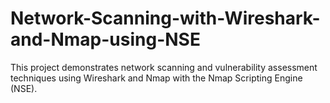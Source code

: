 # Network-Scanning-with-Wireshark-and-Nmap-using-NSE
This project demonstrates network scanning and vulnerability assessment techniques using Wireshark and Nmap with the Nmap Scripting Engine (NSE).
